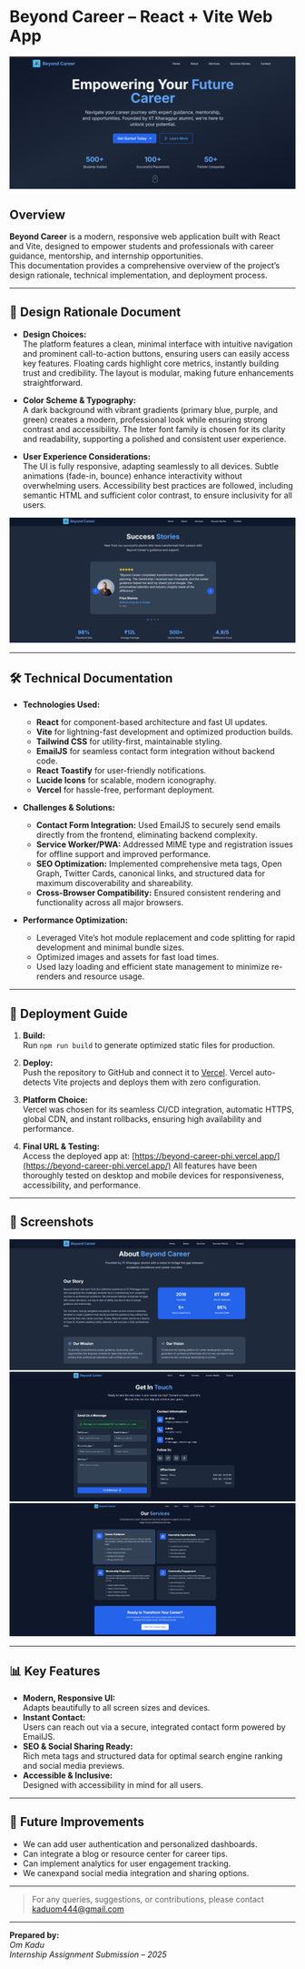 # Beyond Career – React + Vite Web App

![Beyond Career Banner](./public/banner.png)

## Overview

**Beyond Career** is a modern, responsive web application built with React and Vite, designed to empower students and professionals with career guidance, mentorship, and internship opportunities.  
This documentation provides a comprehensive overview of the project’s design rationale, technical implementation, and deployment process.

---

## 📐 Design Rationale Document

- **Design Choices:**  
  The platform features a clean, minimal interface with intuitive navigation and prominent call-to-action buttons, ensuring users can easily access key features. Floating cards highlight core metrics, instantly building trust and credibility. The layout is modular, making future enhancements straightforward.

- **Color Scheme & Typography:**  
  A dark background with vibrant gradients (primary blue, purple, and green) creates a modern, professional look while ensuring strong contrast and accessibility. The Inter font family is chosen for its clarity and readability, supporting a polished and consistent user experience.

- **User Experience Considerations:**  
  The UI is fully responsive, adapting seamlessly to all devices. Subtle animations (fade-in, bounce) enhance interactivity without overwhelming users. Accessibility best practices are followed, including semantic HTML and sufficient color contrast, to ensure inclusivity for all users.

![UI Screenshot](./public/ui.png)

---

## 🛠️ Technical Documentation

- **Technologies Used:**  
  - **React** for component-based architecture and fast UI updates.
  - **Vite** for lightning-fast development and optimized production builds.
  - **Tailwind CSS** for utility-first, maintainable styling.
  - **EmailJS** for seamless contact form integration without backend code.
  - **React Toastify** for user-friendly notifications.
  - **Lucide Icons** for scalable, modern iconography.
  - **Vercel** for hassle-free, performant deployment.

- **Challenges & Solutions:**  
  - **Contact Form Integration:** Used EmailJS to securely send emails directly from the frontend, eliminating backend complexity.
  - **Service Worker/PWA:** Addressed MIME type and registration issues for offline support and improved performance.
  - **SEO Optimization:** Implemented comprehensive meta tags, Open Graph, Twitter Cards, canonical links, and structured data for maximum discoverability and shareability.
  - **Cross-Browser Compatibility:** Ensured consistent rendering and functionality across all major browsers.

- **Performance Optimization:**  
  - Leveraged Vite’s hot module replacement and code splitting for rapid development and minimal bundle sizes.
  - Optimized images and assets for fast load times.
  - Used lazy loading and efficient state management to minimize re-renders and resource usage.

---

## 🚀 Deployment Guide

1. **Build:**  
   Run `npm run build` to generate optimized static files for production.

2. **Deploy:**  
   Push the repository to GitHub and connect it to [Vercel](https://vercel.com/). Vercel auto-detects Vite projects and deploys them with zero configuration.

3. **Platform Choice:**  
   Vercel was chosen for its seamless CI/CD integration, automatic HTTPS, global CDN, and instant rollbacks, ensuring high availability and performance.

4. **Final URL & Testing:**  
   Access the deployed app at: [https://beyond-career-phi.vercel.app/](https://beyond-career-phi.vercel.app/)
   All features have been thoroughly tested on desktop and mobile devices for responsiveness, accessibility, and performance.

---

## 📸 Screenshots

 ![Home Page](./public/about.png)
![Contact Form](./public/contactform.png)
![Services](./public/services.png)


---

## 📊 Key Features

- **Modern, Responsive UI:**  
  Adapts beautifully to all screen sizes and devices.
- **Instant Contact:**  
  Users can reach out via a secure, integrated contact form powered by EmailJS.
- **SEO & Social Sharing Ready:**  
  Rich meta tags and structured data for optimal search engine ranking and social media previews.
- **Accessible & Inclusive:**  
  Designed with accessibility in mind for all users.

---

## 📝 Future Improvements

- We can add user authentication and personalized dashboards.
- Can integrate a blog or resource center for career tips.
- Can implement analytics for user engagement tracking.
- We canexpand social media integration and sharing options.

---

> For any queries, suggestions, or contributions, please contact [kaduom444@gmail.com](mailto:kaduom444@gmail.com)

---

**Prepared by:**  
*Om Kadu*  
*Internship Assignment Submission – 2025*